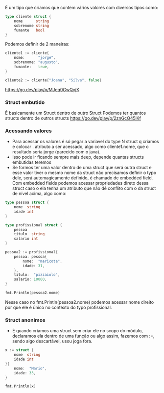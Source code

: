 É um tipo que criamos que contem vários valores com diversos tipos como:
```go
type cliente struct {
	nome      string
	sobrenome string
	fumante   bool
}
```

Podemos definir de 2 maneiras:
```go
cliente1 := cliente{
	nome:      "jorge",
	sobrenome: "augusto",
	fumante:   true,
}

cliente2 := cliente{"Joana", "Silva", false}
```
https://go.dev/play/p/MJeq0GwQyjX
### Struct embutido

É basicamente um Struct dentro de outro Struct
Podemos ter quantos structs dentro de outros structs
https://go.dev/play/p/2znGcQ45iKf

### Acessando valores
- Para acessar os valores é só pegar a variavel do type N struct q criamos e colocar . atributo a ser acessado, algo como cliente1.nome, que o resultado seria jorge (parecido com o java).
- Isso pode ir ficando sempre mais deep, depende quantas structs embutidas teremos
- Se formos ter uma valor dentro de uma struct que será outra struct e esse valor tiver o mesmo nome da struct não precisamos definir o typo dele, será automagicamente definido, é chamado de embedded field. Com embedded fields podemos acessar propriedades direto dessa struct caso o ela tenha um atributo que não dê conflito com o da struct de nível acima, algo como:
```go
type pessoa struct {
	nome  string
	idade int
}

type profissional struct {
	pessoa
	titulo  string
	salario int
}

pessoa2 := profissional{
	pessoa: pessoa{
		nome:  "maricota",
		idade: 31,
	},
	titulo:  "pizzaiolo",
	salario: 10000,
}

fmt.Println(pessoa2.nome)
```
Nesse caso no fmt.Println(pessoa2.nome) podemos acessar nome direito por que ele é único no contexto do typo profissional.

### Struct anonimos
- É quando criamos uma struct sem criar ele no scopo do módulo, declaramos ela dentro de uma função ou algo assim, fazemos com :=, sendo algo descartável, usou joga fora.
```go
x := struct {
	nome  string
	idade int
}{
	nome:  "Mario",
	idade: 33,
}

fmt.Println(x)
```